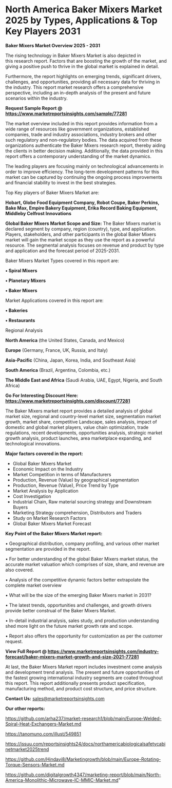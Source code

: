 # North America Baker Mixers Market 2025 by Types, Applications & Top Key Players 2031

<Strong> Baker Mixers Market Overview 2025 - 2031</strong>

The rising technology in Baker Mixers Market is also depicted in this research report. Factors that are boosting the growth of the market, and giving a positive push to thrive in the global market is explained in detail.

Furthermore, the report highlights on emerging trends, significant drivers, challenges, and opportunities, providing all necessary data for thriving in the industry. This report market research offers a comprehensive perspective, including an in-depth analysis of the present and future scenarios within the industry.

<strong>Request Sample Report @ <a href=https://www.marketreportsinsights.com/sample/77281>https://www.marketreportsinsights.com/sample/77281</a></strong>

The market overview included in this report provides information from a wide range of resources like government organizations, established companies, trade and industry associations, industry brokers and other such regulatory and non-regulatory bodies. The data acquired from these organizations authenticate the Baker Mixers research report, thereby aiding the clients in better decision making. Additionally, the data provided in this report offers a contemporary understanding of the market dynamics.

The leading players are focusing mainly on technological advancements in order to improve efficiency. The long-term development patterns for this market can be captured by continuing the ongoing process improvements and financial stability to invest in the best strategies.

Top Key players of Baker Mixers Market are:

<strong>Hobart, Globe Food Equipment Company, Robot Coupe, Baker Perkins, Bake Max, Empire Bakery Equipment, Erika Record Baking Equipment, Middleby Celfrost Innovations</strong>

<strong><b>Global Baker Mixers Market Scope and Size:</b></strong>
The Baker Mixers market is declared segment by company, region (country), type, and application. Players, stakeholders, and other participants in the global Baker Mixers market will gain the market scope as they use the report as a powerful resource. The segmental analysis focuses on revenue and product by type and application and the forecast period of 2025-2031.

Baker Mixers Market Types covered in this report are:

<strong>• Spiral Mixers

• Planetary Mixers

• Baker Mixers</strong>

Market Applications covered in this report are:

<strong>• Bakeries

• Restaurants</strong> 

Regional Analysis

<strong>North America</strong> (the United States, Canada, and Mexico)

<strong>Europe</strong> (Germany, France, UK, Russia, and Italy)

<strong>Asia-Pacific</strong> (China, Japan, Korea, India, and Southeast Asia)

<strong>South America</strong> (Brazil, Argentina, Colombia, etc.)

<strong>The Middle East and Africa</strong> (Saudi Arabia, UAE, Egypt, Nigeria, and South Africa)

<strong>Go For Interesting Discount Here: <a href=https://www.marketreportsinsights.com/discount/77281>https://www.marketreportsinsights.com/discount/77281</a></strong>

The Baker Mixers market report provides a detailed analysis of global market size, regional and country-level market size, segmentation market growth, market share, competitive Landscape, sales analysis, impact of domestic and global market players, value chain optimization, trade regulations, recent developments, opportunities analysis, strategic market growth analysis, product launches, area marketplace expanding, and technological innovations.

<strong><b>Major factors covered in the report:</b></strong>
<ul>
  <li>Global Baker Mixers Market </li>
  <li>Economic Impact on the Industry</li>
  <li>Market Competition in terms of Manufacturers</li>
  <li>Production, Revenue (Value) by geographical segmentation</li>
  <li>Production, Revenue (Value), Price Trend by Type</li>
  <li>Market Analysis by Application</li>
  <li>Cost Investigation</li>
  <li>Industrial Chain, Raw material sourcing strategy and Downstream Buyers</li>
  <li>Marketing Strategy comprehension, Distributors and Traders</li>
  <li>Study on Market Research Factors</li>
  <li>Global Baker Mixers Market Forecast</li>
</ul>

<strong><b>Key Point of the Baker Mixers Market report:</b></strong>

• Geographical distribution, company profiling, and various other market segmentation are provided in the report.

• For better understanding of the global Baker Mixers market status, the accurate market valuation which comprises of size, share, and revenue are also covered.

• Analysis of the competitive dynamic factors better extrapolate the complete market overview

• What will be the size of the emerging Baker Mixers market in 2031?

• The latest trends, opportunities and challenges, and growth drivers provide better construal of the Baker Mixers Market.

• In-detail industrial analysis, sales study, and production understanding shed more light on the future market growth rate and scope.

• Report also offers the opportunity for customization as per the customer request.

<strong><b>View Full Report @ <a href=https://www.marketreportsinsights.com/industry-forecast/baker-mixers-market-growth-and-size-2021-77281>https://www.marketreportsinsights.com/industry-forecast/baker-mixers-market-growth-and-size-2021-77281</a></b></strong>


At last, the Baker Mixers Market report includes investment come analysis and development trend analysis. The present and future opportunities of the fastest growing international industry segments are coated throughout this report. This report additionally presents product specification, manufacturing method, and product cost structure, and price structure.

<strong>Contact Us:</strong>
sales@marketreportsinsights.com

<strong>Our other reports:</strong>

<a href=https://github.com/arha237/market-research1/blob/main/Europe-Welded-Spiral-Heat-Exchangers-Market.md>https://github.com/arha237/market-research1/blob/main/Europe-Welded-Spiral-Heat-Exchangers-Market.md</a>

<a href=https://tanomuno.com/illust/549851>https://tanomuno.com/illust/549851</a>

<a href=https://issuu.com/reportsinsights24/docs/northamericabiologicalsafetycabinetmarket2025trend>https://issuu.com/reportsinsights24/docs/northamericabiologicalsafetycabinetmarket2025trend</a>

<a href=https://github.com/Hindavi8/Marketingrowth/blob/main/Europe-Rotating-Torque-Sensors-Market.md>https://github.com/Hindavi8/Marketingrowth/blob/main/Europe-Rotating-Torque-Sensors-Market.md</a>

<a href=https://github.com/digitalgrowth4347/marketing-report/blob/main/North-America-Monolithic-Microwave-IC-MMIC-Market.md>https://github.com/digitalgrowth4347/marketing-report/blob/main/North-America-Monolithic-Microwave-IC-MMIC-Market.md</a>"
